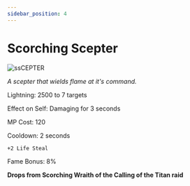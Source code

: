 ```yaml
---
sidebar_position: 4
---
```


# Scorching Scepter

![ssCEPTER](https://vwiki.valorserver.com/api/item/picture/scorching%20scepter)

<i>A scepter that wields flame at it's command.</i>

Lightning: 2500 to 7 targets

Effect on Self: Damaging for 3 seconds

MP Cost: 120

Cooldown: 2 seconds

    +2 Life Steal

Fame Bonus: 8%

**Drops from Scorching Wraith of the Calling of the Titan raid**
